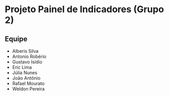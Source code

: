 # Projeto Painel de Indicadores (Grupo 2)

## Equipe
- Alberis Silva
- Antonio Robério
- Gustavo Isídio
- Eric Lima
- Júlia Nunes
- João Antônio
- Rafael Mourato
- Weldon Pereira
